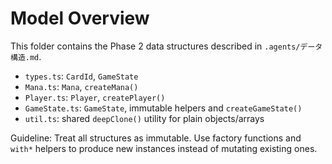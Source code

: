 # Model Overview

This folder contains the Phase 2 data structures described in `.agents/データ構造.md`.

- `types.ts`: `CardId`, `GameState`
- `Mana.ts`: `Mana`, `createMana()`
- `Player.ts`: `Player`, `createPlayer()`
- `GameState.ts`: `GameState`, immutable helpers and `createGameState()`
 - `util.ts`: shared `deepClone()` utility for plain objects/arrays

Guideline: Treat all structures as immutable. Use factory functions and `with*` helpers to produce new instances instead of mutating existing ones.

